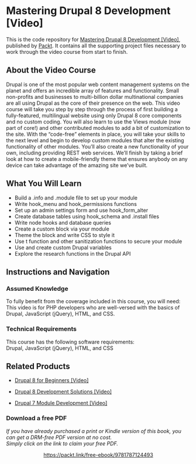 # Mastering Drupal 8 Development [Video]
This is the code repository for [Mastering Drupal 8 Development [Video]](https://www.packtpub.com/web-development/mastering-drupal-8-development-video?utm_source=github&utm_medium=repository&utm_campaign=9781787124493), published by [Packt](https://www.packtpub.com/?utm_source=github). It contains all the supporting project files necessary to work through the video course from start to finish.
## About the Video Course
Drupal is one of the most popular web content management systems on the planet and offers an incredible array of features and functionality. Small non-profits and businesses to multi-billion dollar multinational companies are all using Drupal as the core of their presence on the web. 
This video course will take you step by step through the process of first building a fully-featured, multilingual website using only Drupal 8 core components and no custom coding. You will also learn to use the Views module (now part of core!) and other contributed modules to add a bit of customization to the site.
With the “code-free” elements in place, you will take your skills to the next level and begin to develop custom modules that alter the existing functionality of other modules. You’ll also create a new functionality of your own, including providing REST web services. We’ll finish by taking a brief look at how to create a mobile-friendly theme that ensures anybody on any device can take advantage of the amazing site we’ve built.

<H2>What You Will Learn</H2>
<DIV class=book-info-will-learn-text>
<UL>
<LI>Build a .info and .module file to set up your module 
<LI>Write hook_menu and hook_permissions functions 
<LI>Set up an admin settings form and use hook_form_alter 
<LI>Create database tables using hook_schema and .install files 
<LI>Write node hooks and database queries 
<LI>Create a custom block via your module 
<LI>Theme the block and write CSS to style it 
<LI>Use t function and other sanitization functions to secure your module 
<LI>Use and create custom Drupal variables 
<LI>Explore the research functions in the Drupal API </LI></UL></DIV>

## Instructions and Navigation
### Assumed Knowledge
To fully benefit from the coverage included in this course, you will need:<br/>
This video is for PHP developers who are well-versed with the basics of Drupal, JavaScript (jQuery), HTML, and CSS.
### Technical Requirements
This course has the following software requirements:<br/>
Drupal, JavaScript (jQuery), HTML, and CSS

## Related Products
* [Drupal 8 for Beginners [Video]](https://www.packtpub.com/web-development/drupal-8-beginners-video?utm_source=github&utm_medium=repository&utm_campaign=9781787122895)

* [Drupal 8 Development Solutions [Video]](https://www.packtpub.com/web-development/drupal-8-development-solutions-video?utm_source=github&utm_medium=repository&utm_campaign=9781786469939)

* [Drupal 7 Module Development [Video]](https://www.packtpub.com/web-development/drupal-7-module-development-video?utm_source=github&utm_medium=repository&utm_campaign=9781782161189)

### Download a free PDF

 <i>If you have already purchased a print or Kindle version of this book, you can get a DRM-free PDF version at no cost.<br>Simply click on the link to claim your free PDF.</i>
<p align="center"> <a href="https://packt.link/free-ebook/9781787124493">https://packt.link/free-ebook/9781787124493 </a> </p>